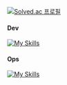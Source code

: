 [![Solved.ac
프로필](http://mazassumnida.wtf/api/v2/generate_badge?boj=wldud2550)](https://solved.ac/wldud2550)

#### Dev
[![My Skills](https://skillicons.dev/icons?i=java,spring,androidstudio,gradle,hibernate,mysql,idea&theme=light)](https://skillicons.dev)

#### Ops
[![My Skills](https://skillicons.dev/icons?i=aws,linux,docker,kubernetes,py,git)](https://skillicons.dev)
